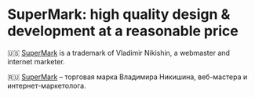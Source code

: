 # SuperMark: high quality design & development at a reasonable price

🇺🇸 [SuperMark](https://super-mark.ru/en) is a trademark of Vladimir Nikishin, a webmaster and internet marketer.

🇷🇺 [SuperMark](https://super-mark.ru/) – торговая марка Владимира Никишина, веб-мастера и интернет-маркетолога.
